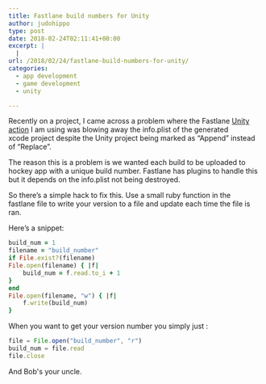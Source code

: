 ```yaml
---
title: Fastlane build numbers for Unity
author: judohippo
type: post
date: 2018-02-24T02:11:41+00:00
excerpt: |
  |
url: /2018/02/24/fastlane-build-numbers-for-unity/
categories:
  - app development
  - game development
  - unity

---
```

Recently on a project, I came across a problem where the Fastlane [Unity action][1] I am using was blowing away the info.plist of the generated xcode project despite the Unity project being marked as &#8220;Append&#8221; instead of &#8220;Replace&#8221;.

The reason this is a problem is we wanted each build to be uploaded to hockey app with a unique build number. Fastlane has plugins to handle this but it depends on the info.plist not being destroyed.

So there&#8217;s a simple hack to fix this. Use a small ruby function in the fastlane file to write your version to a file and update each time the file is ran.

Here&#8217;s a snippet:

```ruby
build_num = 1
filename = "build_number"
if File.exist?(filename)
File.open(filename) { |f|
    build_num = f.read.to_i + 1
}
end
File.open(filename, "w") { |f|
    f.write(build_num)
}
```

When you want to get your version number you simply just :

```javascript
file = File.open("build_number", "r")
build_num = file.read
file.close
```

And Bob's your uncle.

 [1]: https://gist.github.com/dddnuts/522302dc0b787896ebd103542372f9c1#file-unity-rb